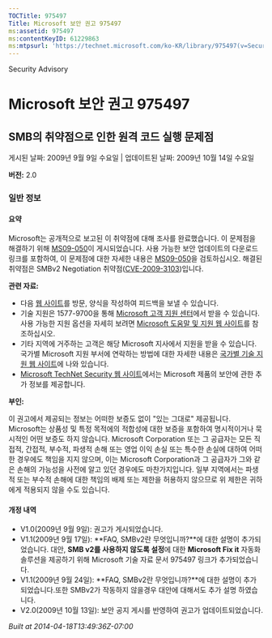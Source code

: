 ```yaml
---
TOCTitle: 975497
Title: Microsoft 보안 권고 975497
ms:assetid: 975497
ms:contentKeyID: 61229863
ms:mtpsurl: 'https://technet.microsoft.com/ko-KR/library/975497(v=Security.10)'
---
```


Security Advisory

Microsoft 보안 권고 975497
==========================

SMB의 취약점으로 인한 원격 코드 실행 문제점
-------------------------------------------

게시된 날짜: 2009년 9월 9일 수요일 | 업데이트된 날짜: 2009년 10월 14일 수요일

**버전:** 2.0

### 일반 정보

#### 요약

Microsoft는 공개적으로 보고된 이 취약점에 대해 조사를 완료했습니다. 이 문제점을 해결하기 위해 [MS09-050](http://technet.microsoft.com/security/bulletin/ms09-050)이 게시되었습니다. 사용 가능한 보안 업데이트의 다운로드 링크를 포함하여, 이 문제점에 대한 자세한 내용은 [MS09-050](http://technet.microsoft.com/security/bulletin/ms09-050)을 검토하십시오. 해결된 취약점은 SMBv2 Negotiation 취약점([CVE-2009-3103](http://www.cve.mitre.org/cgi-bin/cvename.cgi?name=cve-2009-3103))입니다.

**관련 자료:**

-   다음 [웹 사이트](https://support.microsoft.com/common/survey.aspx?scid=sw;en;1257&amp;showpage=1&amp;ws=technet&amp;sd=tech)를 방문, 양식을 작성하여 피드백을 보낼 수 있습니다.
-   기술 지원은 1577-9700을 통해 [Microsoft 고객 지원 센터](http://go.microsoft.com/fwlink/?linkid=21131)에서 받을 수 있습니다. 사용 가능한 지원 옵션을 자세히 보려면 [Microsoft 도움말 및 지원 웹 사이트](http://support.microsoft.com/)를 참조하십시오.
-   기타 지역에 거주하는 고객은 해당 Microsoft 지사에서 지원을 받을 수 있습니다. 국가별 Microsoft 지원 부서에 연락하는 방법에 대한 자세한 내용은 [국가별 기술 지원 웹 사이트](http://go.microsoft.com/fwlink/?linkid=21155)에 나와 있습니다.
-   [Microsoft TechNet Security 웹 사이트](http://go.microsoft.com/fwlink/?linkid=21132)에서는 Microsoft 제품의 보안에 관한 추가 정보를 제공합니다.

**부인:**

이 권고에서 제공되는 정보는 어떠한 보증도 없이 "있는 그대로" 제공됩니다. Microsoft는 상품성 및 특정 목적에의 적합성에 대한 보증을 포함하여 명시적이거나 묵시적인 어떤 보증도 하지 않습니다. Microsoft Corporation 또는 그 공급자는 모든 직접적, 간접적, 부수적, 파생적 손해 또는 영업 이익 손실 또는 특수한 손실에 대하여 어떠한 경우에도 책임을 지지 않으며, 이는 Microsoft Corporation과 그 공급자가 그와 같은 손해의 가능성을 사전에 알고 있던 경우에도 마찬가지입니다. 일부 지역에서는 파생적 또는 부수적 손해에 대한 책임의 배제 또는 제한을 허용하지 않으므로 위 제한은 귀하에게 적용되지 않을 수도 있습니다.

#### 개정 내역

-   V1.0(2009년 9월 9일): 권고가 게시되었습니다.
-   V1.1(2009년 9월 17일): **FAQ, SMBv2란 무엇입니까?**에 대한 설명이 추가되었습니다. 대안, **SMB v2를 사용하지 않도록 설정**에 대한 **Microsoft Fix it** 자동화 솔루션을 제공하기 위해 Microsoft 기술 자료 문서 975497 링크가 추가되었습니다.
-   V1.1(2009년 9월 24일): **FAQ, SMBv2란 무엇입니까?**에 대한 설명이 추가 되었습니다.또한 SMBv2가 작동하지 않을경우 대안에 대해서도 추가 설명 하였습니다.
-   V2.0(2009년 10월 13일): 보안 공지 게시를 반영하여 권고가 업데이트되었습니다.

*Built at 2014-04-18T13:49:36Z-07:00*
